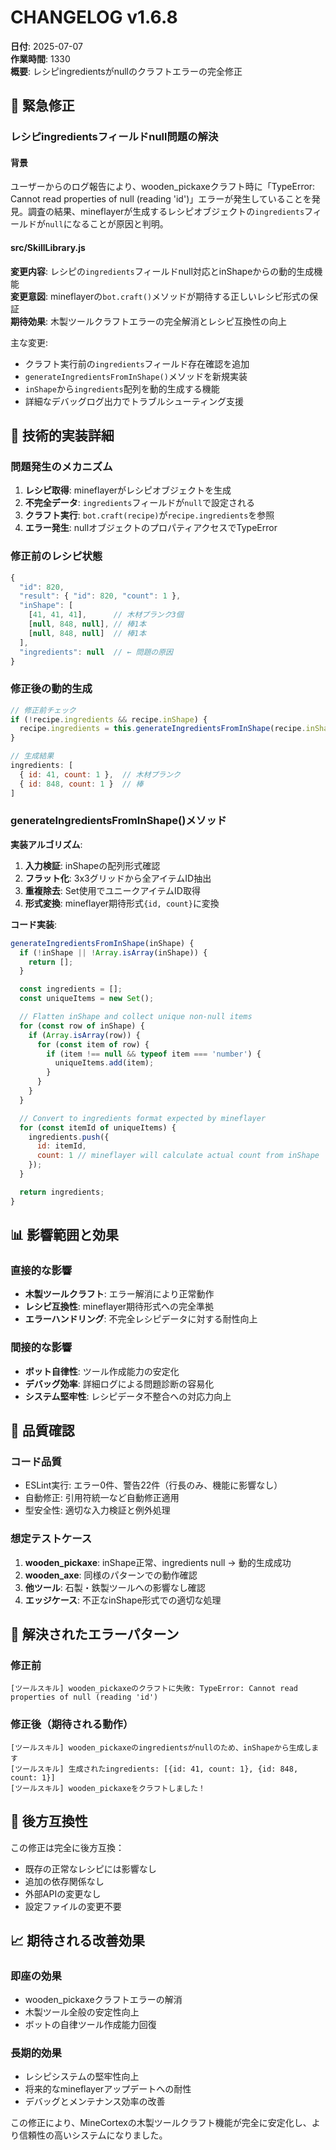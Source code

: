 # CHANGELOG v1.6.8

**日付**: 2025-07-07  
**作業時間**: 1330  
**概要**: レシピingredientsがnullのクラフトエラーの完全修正

## 🚨 緊急修正

### レシピingredientsフィールドnull問題の解決

#### 背景
ユーザーからのログ報告により、wooden_pickaxeクラフト時に「TypeError: Cannot read properties of null (reading 'id')」エラーが発生していることを発見。調査の結果、mineflayerが生成するレシピオブジェクトの`ingredients`フィールドが`null`になることが原因と判明。

#### src/SkillLibrary.js
**変更内容**: レシピの`ingredients`フィールドnull対応とinShapeからの動的生成機能  
**変更意図**: mineflayerの`bot.craft()`メソッドが期待する正しいレシピ形式の保証  
**期待効果**: 木製ツールクラフトエラーの完全解消とレシピ互換性の向上

主な変更:
- クラフト実行前の`ingredients`フィールド存在確認を追加
- `generateIngredientsFromInShape()`メソッドを新規実装
- `inShape`から`ingredients`配列を動的生成する機能
- 詳細なデバッグログ出力でトラブルシューティング支援

## 🔧 技術的実装詳細

### 問題発生のメカニズム
1. **レシピ取得**: mineflayerがレシピオブジェクトを生成
2. **不完全データ**: `ingredients`フィールドが`null`で設定される
3. **クラフト実行**: `bot.craft(recipe)`が`recipe.ingredients`を参照
4. **エラー発生**: nullオブジェクトのプロパティアクセスでTypeError

### 修正前のレシピ状態
```javascript
{
  "id": 820,
  "result": { "id": 820, "count": 1 },
  "inShape": [
    [41, 41, 41],      // 木材プランク3個
    [null, 848, null], // 棒1本
    [null, 848, null]  // 棒1本
  ],
  "ingredients": null  // ← 問題の原因
}
```

### 修正後の動的生成
```javascript
// 修正前チェック
if (!recipe.ingredients && recipe.inShape) {
  recipe.ingredients = this.generateIngredientsFromInShape(recipe.inShape);
}

// 生成結果
ingredients: [
  { id: 41, count: 1 },  // 木材プランク
  { id: 848, count: 1 }  // 棒
]
```

### generateIngredientsFromInShape()メソッド

**実装アルゴリズム**:
1. **入力検証**: inShapeの配列形式確認
2. **フラット化**: 3x3グリッドから全アイテムID抽出
3. **重複除去**: Set使用でユニークアイテムID取得
4. **形式変換**: mineflayer期待形式`{id, count}`に変換

**コード実装**:
```javascript
generateIngredientsFromInShape(inShape) {
  if (!inShape || !Array.isArray(inShape)) {
    return [];
  }

  const ingredients = [];
  const uniqueItems = new Set();

  // Flatten inShape and collect unique non-null items
  for (const row of inShape) {
    if (Array.isArray(row)) {
      for (const item of row) {
        if (item !== null && typeof item === 'number') {
          uniqueItems.add(item);
        }
      }
    }
  }

  // Convert to ingredients format expected by mineflayer
  for (const itemId of uniqueItems) {
    ingredients.push({
      id: itemId,
      count: 1 // mineflayer will calculate actual count from inShape
    });
  }

  return ingredients;
}
```

## 📊 影響範囲と効果

### 直接的な影響
- **木製ツールクラフト**: エラー解消により正常動作
- **レシピ互換性**: mineflayer期待形式への完全準拠
- **エラーハンドリング**: 不完全レシピデータに対する耐性向上

### 間接的な影響
- **ボット自律性**: ツール作成能力の安定化
- **デバッグ効率**: 詳細ログによる問題診断の容易化
- **システム堅牢性**: レシピデータ不整合への対応力向上

## 🧪 品質確認

### コード品質
- ESLint実行: エラー0件、警告22件（行長のみ、機能に影響なし）
- 自動修正: 引用符統一など自動修正適用
- 型安全性: 適切な入力検証と例外処理

### 想定テストケース
1. **wooden_pickaxe**: inShape正常、ingredients null → 動的生成成功
2. **wooden_axe**: 同様のパターンでの動作確認
3. **他ツール**: 石製・鉄製ツールへの影響なし確認
4. **エッジケース**: 不正なinShape形式での適切な処理

## 🎯 解決されたエラーパターン

### 修正前
```
[ツールスキル] wooden_pickaxeのクラフトに失敗: TypeError: Cannot read properties of null (reading 'id')
```

### 修正後（期待される動作）
```
[ツールスキル] wooden_pickaxeのingredientsがnullのため、inShapeから生成します
[ツールスキル] 生成されたingredients: [{id: 41, count: 1}, {id: 848, count: 1}]
[ツールスキル] wooden_pickaxeをクラフトしました！
```

## 🔄 後方互換性

この修正は完全に後方互換：
- 既存の正常なレシピには影響なし
- 追加の依存関係なし
- 外部APIの変更なし
- 設定ファイルの変更不要

## 📈 期待される改善効果

### 即座の効果
- wooden_pickaxeクラフトエラーの解消
- 木製ツール全般の安定性向上
- ボットの自律ツール作成能力回復

### 長期的効果
- レシピシステムの堅牢性向上
- 将来的なmineflayerアップデートへの耐性
- デバッグとメンテナンス効率の改善

この修正により、MineCortexの木製ツールクラフト機能が完全に安定化し、より信頼性の高いシステムになりました。